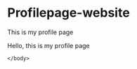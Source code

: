 # Profilepage-website
This is my profile page
<!doctype html>
<head>
    <body>
        <p>Hello, this is my profile page</p>
    
    
    
    
    
    
    
    
    
    
    </body>



</head>
